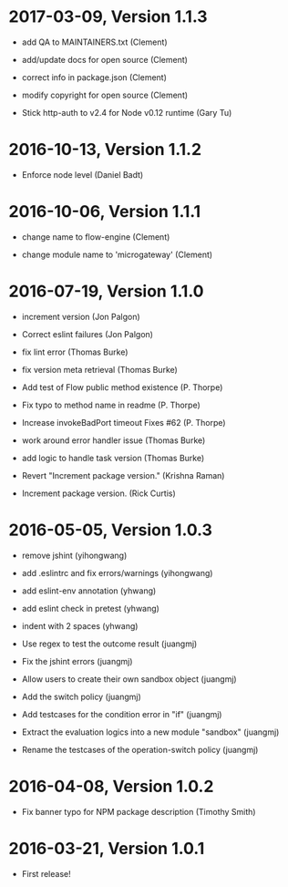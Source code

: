 2017-03-09, Version 1.1.3
=========================

 * add QA to MAINTAINERS.txt (Clement)

 * add/update docs for open source (Clement)

 * correct info in package.json (Clement)

 * modify copyright for open source (Clement)

 * Stick http-auth to v2.4 for Node v0.12 runtime (Gary Tu)


2016-10-13, Version 1.1.2
=========================

 * Enforce node level (Daniel Badt)


2016-10-06, Version 1.1.1
=========================

 * change name to flow-engine (Clement)

 * change module name to 'microgateway' (Clement)


2016-07-19, Version 1.1.0
=========================

 * increment version (Jon Palgon)

 * Correct eslint failures (Jon Palgon)

 * fix lint error (Thomas Burke)

 * fix version meta retrieval (Thomas Burke)

 * Add test of Flow public method existence (P. Thorpe)

 * Fix typo to method name in readme (P. Thorpe)

 * Increase invokeBadPort timeout Fixes #62 (P. Thorpe)

 * work around error handler issue (Thomas Burke)

 * add logic to handle task version (Thomas Burke)

 * Revert "Increment package version." (Krishna Raman)

 * Increment package version. (Rick Curtis)


2016-05-05, Version 1.0.3
=========================

 * remove jshint (yihongwang)

 * add .eslintrc and fix errors/warnings (yihongwang)

 * add eslint-env annotation (yhwang)

 * add eslint check in pretest (yhwang)

 * indent with 2 spaces (yhwang)

 * Use regex to test the outcome result (juangmj)

 * Fix the jshint errors (juangmj)

 * Allow users to create their own sandbox object (juangmj)

 * Add the switch policy (juangmj)

 * Add testcases for the condition error in "if" (juangmj)

 * Extract the evaluation logics into a new module "sandbox" (juangmj)

 * Rename the testcases of the operation-switch policy (juangmj)


2016-04-08, Version 1.0.2
=========================

 * Fix banner typo for NPM package description (Timothy Smith)


2016-03-21, Version 1.0.1
=========================

 * First release!
